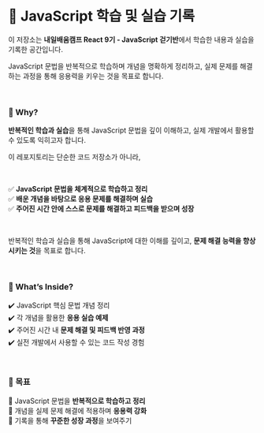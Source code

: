 # 🚀 **JavaScript 학습 및 실습 기록**  

이 저장소는 **내일배움캠프 React 9기 - JavaScript 걷기반**에서 학습한 내용과 실습을 기록한 공간입니다.  

JavaScript 문법을 반복적으로 학습하며 개념을 명확하게 정리하고, 실제 문제를 해결하는 과정을 통해 응용력을 키우는 것을 목표로 합니다.  

<br>

### 📌 Why?  

**반복적인 학습과 실습**을 통해 JavaScript 문법을 깊이 이해하고, 실제 개발에서 활용할 수 있도록 익히고자 합니다.  

이 레포지토리는 단순한 코드 저장소가 아니라,  

<br>

✅ **JavaScript 문법을 체계적으로 학습하고 정리**  
✅ **배운 개념을 바탕으로 응용 문제를 해결하며 실습**  
✅ **주어진 시간 안에 스스로 문제를 해결하고 피드백을 받으며 성장**  

<br>

반복적인 학습과 실습을 통해 JavaScript에 대한 이해를 깊이고, **문제 해결 능력을 향상시키는 것**을 목표로 합니다.  

<br>

### 📝 What’s Inside?  

✔️ JavaScript 핵심 문법 개념 정리  
✔️ 각 개념을 활용한 **응용 실습 예제**  
✔️ 주어진 시간 내 **문제 해결 및 피드백 반영 과정**  
✔️ 실전 개발에서 사용할 수 있는 코드 작성 경험  

<br>

### 🎯 목표  

📌 JavaScript 문법을 **반복적으로 학습하고 정리**  
📌 개념을 실제 문제 해결에 적용하며 **응용력 강화**  
📌 기록을 통해 **꾸준한 성장 과정**을 보여주기  

